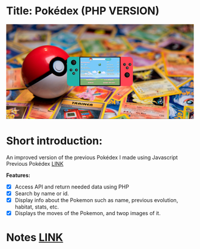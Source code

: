 # Title: Pokédex (PHP VERSION)
![](img/website-preview.png)

# Short introduction:
An improved version of the previous Pokédex I made using Javascript 
Previous Pokédex [LINK](https://antoniobaciu.github.io/Pokedex/)

__Features:__
- [x] Access API and return needed data using PHP
- [x] Search by name or id. 
- [x] Display info about the Pokemon such as name, previous evolution, habitat, stats, etc.
- [x] Displays the moves of the Pokemon, and twop images of it.

# Notes [LINK](https://www.notion.so/Pokedex-using-PHP-1bb3d17f88e840da90a719966730373c)
